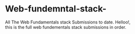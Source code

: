 # Web-fundemntal-stack-
All The Web Fundamentals stack Submissions to date.
Helloo!,<br>
this is the full web fundementals stack submissions in order. 
